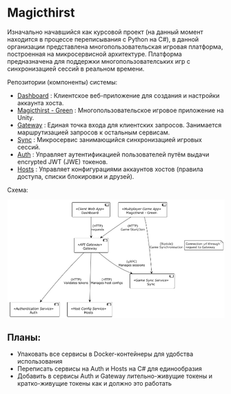 # Magicthirst

Изначально начавшийся как курсовой проект (на данный момент находится в процессе переписывания с Python на C#), в данной организации представлена многопользовательская игровая платформа, построенная на микросервисной архитектуре. Платформа предназначена для поддержки многопользователських игр с синхронизацией сессий в реальном времени.

Репозитории (компоненты) системы:
- [Dashboard](https://github.com/Magicthirst/host-dashboard) : Клиентское веб-приложение для создания и настройки аккаунта хоста.
- [Magicthirst - Green](https://github.com/Magicthirst/Magicthirst---Green) : Многопользовательское игровое приложение на Unity.
- [Gateway](https://github.com/Magicthirst/Service_Gateway_Py) : Единая точка входа для клиентских запросов. Занимается маршрутизацией запросов к остальным сервисам.
- [Sync](https://github.com/Magicthirst/Syncing-Battleship) : Микросервис занимающийся синхронизацией игровых сессий.
- [Auth](https://github.com/Magicthirst/Service_Auth_Py) : Управляет аутентификацией пользователей путём выдачи encrypted JWT (JWE) токенов.
- [Hosts](https://github.com/Magicthirst/Service_Hosts_Py) : Управляет конфигурациями аккаунтов хостов (правила доступа, списки блокировки и друзей).

Схема:

![Diagram Image Link](../puml/components.png)

## Планы:

- Упаковать все сервисы в Docker-контейнеры для удобства использования
- Переписать сервисы на Auth и Hosts на C# для единообразия
- Добавить в сервисы Auth и Gateway лительно-живущие токены и кратко-живущие токены как и должно это работать
